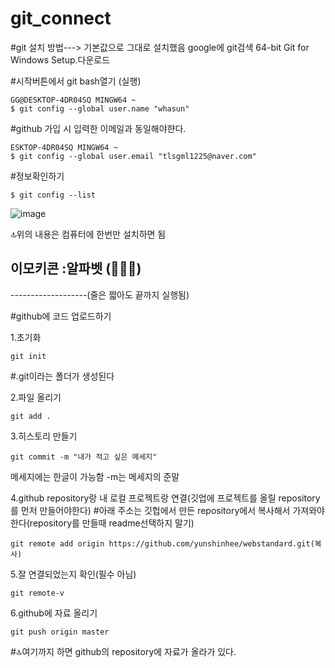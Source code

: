 # git_connect

#git 설치 방법---> 기본값으로 그대로 설치했음
google에 git검색 
64-bit Git for Windows Setup.다운로드

#시작버튼에서 git bash열기 (실행)

```
GG@DESKTOP-4DR04SQ MINGW64 ~
$ git config --global user.name "whasun"
```

#github 가입 시 입력한 이메일과 동일해야햔다.
```
ESKTOP-4DR04SQ MINGW64 ~
$ git config --global user.email "tlsgml1225@naver.com" 
```


#정보확인하기
```
$ git config --list
```
![image](https://github.com/yunshinhee/git_connect/assets/145514638/f9099e81-3b06-4255-970e-cc198b0bed2c)

🔝위의 내용은 컴퓨터에 한번만 설치하면 됨 

이모키콘 :알파벳 (🥐🥖🍞)
-------------------
-------------------(줄은 짧아도 끝까지 실행됨)

#github에 코드 업로드하기

1.초기화

```
git init
```
#.git이라는 폴더가 생성된다


2.파일 올리기 
```
git add .
```
3.히스토리 만들기
```
git commit -m "내가 적고 싶은 메세지"
```
메세지에는 한글이 가능함
-m는 메세지의 준말

4.github repository랑 내 로컬 프로젝트랑 연결(깃업에 프로젝트를 올릴 repository를 먼저 만들어야한다)
#아래 주소는 깃헙에서 만든 repository에서 복사해서 가져와야한다(repository를 만들때 readme선택하지 말기)
```
git remote add origin https://github.com/yunshinhee/webstandard.git(복사)
```

5.잘 연결되었는지 확인(필수 아님)
```
git remote-v
```
6.github에 자료 올리기
```
git push origin master
```
#🔝여기까지 하면 github의 repository에 자료가 올라가 있다.
